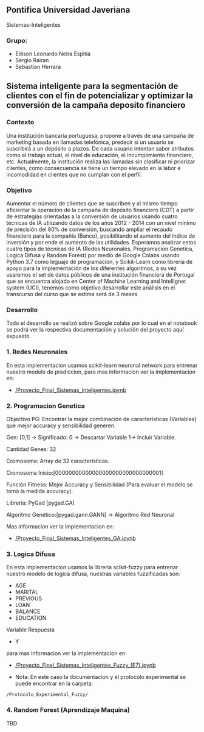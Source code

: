 ## Pontifica Universidad Javeriana
Sistemas-Inteligentes

### Grupo:

*  Edison Leonardo Neira Espitia
* Sergio Rairan
*  Sebastian Herrara

## **Sistema inteligente para la segmentación de clientes con el fin de potencializar y optimizar la conversión de la campaña deposito financiero**

### Contexto

Una institución bancaria portuguesa, propone a través de una campaña de marketing basada en llamadas telefónica, predecir si un usuario se suscribirá a un depósito a plazos. De cada usuario intentan saber atributos como el trabajo actual, el nivel de educación, el incumplimiento financiero, etc. Actualmente, la institución realiza las llamadas sin clasificar ni priorizar clientes, como consecuencia se tiene un tiempo elevado en la labor e incomodidad en clientes que no cumplan con el perfil.

### Objetivo

Aumentar el número de clientes que se suscriben y al mismo tiempo eficientar la operación de la campaña de depósito financiero (CDT) a partir de estrategias orientadas a la conversión de usuarios usando cuatro técnicas de IA utilizando datos de los años 2012 - 2014 con un nivel mínimo de precisión del 80% de conversión, buscando ampliar el recaudo financiero para la compañía (Banco), posibilitando el aumento del índice de inversión y por ende el aumento de las utilidades. Esperamos analizar estos cuatro tipos de técnicas de IA (Redes Neuronales, Programacion Genetica, Logica Difusa y Random Forest) por medio de Google Colabs usando Python 3.7 como leguaje de programación, y Scikit-Learn como librería de apoyo para la implementación de los diferentes algoritmos, a su vez usaremos el set de datos públicos de una institución financiera de Portugal que se encuentra alojado en Center of Machine Learning  and Intellignet system (UCI), tenemos como objetivo desarrollar este análisis en el transcurso del curso que se estima será de 3 meses.

### **Desarrollo**

Todo el desarrollo se realizó sobre Google colabs por lo cual en el notebook se podrá ver la respectiva documentación y solución del proyecto aquí expuesto.

### 1. **Redes Neuronales**

En esta implementacion usamos scikit-learn neuronal network  para entrenar nuestro modelo de prediccion, para mas informacion ver la implementacion en: 

* [/Proyecto_Final_Sistemas_Inteligentes.ipynb](https://github.com/leonardo-91/sistemas-inteligentes/blob/6e5ac88ee4075be58d11a09742f0772994ddffe5/Proyecto_Final_Sistemas_Inteligentes.ipynb)

### 2. **Programacion Genetica**

Objectivo PG: Encontrar la mejor combinación de características (Variables)  que mejor  accuracy y sensibilidad generen.

Gen: [0,1] → Significado: 0 -> Descartar Variable  1-> Incluir Variable.

Cantidad Genes: 32

Cromosoma: Array de 32  características.

Cromosoma Inicio:[00000000000000000000000000000001]

Función Fitness: Mejor Accuracy y Sensibilidad (Para evaluar el modelo se tomó la medida accuracy). 

Librería: PyGad [pygad.GA]

Algoritmo Genético:[pygad.gann.GANN] → Algoritmo Red Neuronal

Mas informacion ver la implementacion en: 


* [/Proyecto_Final_Sistemas_Inteligentes_GA.ipynb](https://github.com/leonardo-91/sistemas-inteligentes/blob/6e5ac88ee4075be58d11a09742f0772994ddffe5/Proyecto_Final_Sistemas_Inteligentes_GA.ipynb)


### 3. **Logica  Difusa**

En esta implementacion usamos la libreria scikit-fuzzy  para entrenar nuestro modelo de logica difusa, nuestras variables fuzzificadas  son: 

* AGE
* MARITAL
* PREVIOUS
* LOAN
* BALANCE
* EDUCATION

Variable Respuesta

* Y

 para mas informacion ver la implementacion en: 


* [/Proyecto_Final_Sistemas_Inteligentes_Fuzzy_(E7).ipynb](https://github.com/leonardo-91/sistemas-inteligentes/blob/6e5ac88ee4075be58d11a09742f0772994ddffe5/Proyecto_Final_Sistemas_Inteligentes_Fuzzy_(E7).ipynb)

*  Nota: En este caso la documentacion y el protocolo experimental se puede encontrar en la carpeta:

````
/Protocolo_Experimental_Fuzzy/
````

### 4. **Random Forest (Aprendizaje Maquina)**

TBD
